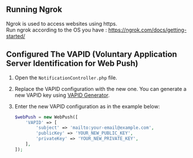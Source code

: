 ## Running Ngrok
Ngrok is used to access websites using https.<br/>
Run ngrok according to the OS you have : https://ngrok.com/docs/getting-started/ 

## Configured The VAPID (Voluntary Application Server Identification for Web Push)

1. Open the `NotificationController.php` file.

2. Replace the VAPID configuration with the new one. You can generate a new VAPID key using [VAPID Generator](https://tools.reactpwa.com/vapid).

3. Enter the new VAPID configuration as in the example below:

   ```php
   $webPush = new WebPush([
       'VAPID' => [
           'subject' => 'mailto:your-email@example.com',
           'publicKey' => 'YOUR_NEW_PUBLIC_KEY',
           'privateKey' => 'YOUR_NEW_PRIVATE_KEY',
       ],
   ]);




